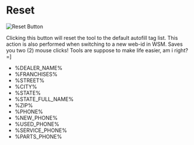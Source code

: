 # Reset

![Reset Button](https://raw.githubusercontent.com/cirept/autofillReplacer/gh-pages/assets/images/Reset.jpg)

Clicking this button will reset the tool to the default autofill tag list.  This action is also performed when switching to a new web-id in WSM.  Saves you two \(2\) mouse clicks!  Tools are suppose to make life easier, am i right?  =\]

* %DEALER\_NAME%
* %FRANCHISES%
* %STREET%
* %CITY%
* %STATE%
* %STATE\_FULL\_NAME%
* %ZIP%
* %PHONE%
* %NEW\_PHONE%
* %USED\_PHONE%
* %SERVICE\_PHONE%
* %PARTS\_PHONE%

